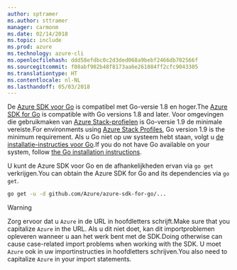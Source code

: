 ```yaml
---
author: sptramer
ms.author: sttramer
manager: carmonm
ms.date: 02/14/2018
ms.topic: include
ms.prod: azure
ms.technology: azure-cli
ms.openlocfilehash: ddd58efdbc0c2d3ded068a9bebf2466db702566f
ms.sourcegitcommit: f08abf902b48f8173aa6e261084ff2cfc9043305
ms.translationtype: HT
ms.contentlocale: nl-NL
ms.lasthandoff: 05/03/2018
---
```

<span data-ttu-id="030ff-101">De [Azure SDK voor Go](https://github.com/Azure/azure-sdk-for-go) is compatibel met Go-versie 1.8 en hoger.</span><span class="sxs-lookup"><span data-stu-id="030ff-101">The [Azure SDK for Go](https://github.com/Azure/azure-sdk-for-go) is compatible with Go versions 1.8 and later.</span></span> <span data-ttu-id="030ff-102">Voor omgevingen die gebruikmaken van [Azure Stack-profielen](https://docs.microsoft.com/en-us/azure/azure-stack/azure-stack-version-profiles) is Go-versie 1.9 de minimale vereiste.</span><span class="sxs-lookup"><span data-stu-id="030ff-102">For environments using [Azure Stack Profiles](https://docs.microsoft.com/en-us/azure/azure-stack/azure-stack-version-profiles), Go version 1.9 is the minimum requirement.</span></span>
<span data-ttu-id="030ff-103">Als u Go niet op uw systeem hebt staan, volgt u [de installatie-instructies voor Go](https://golang.org/doc/install).</span><span class="sxs-lookup"><span data-stu-id="030ff-103">If you do not have Go available on your system, follow [the Go installation instructions](https://golang.org/doc/install).</span></span>

<span data-ttu-id="030ff-104">U kunt de Azure SDK voor Go en de afhankelijkheden ervan via `go get` verkrijgen.</span><span class="sxs-lookup"><span data-stu-id="030ff-104">You can obtain the Azure SDK for Go and its dependencies via `go get`.</span></span>

```bash
go get -u -d github.com/Azure/azure-sdk-for-go/...
```

> [!WARNING]
> <span data-ttu-id="030ff-105">Zorg ervoor dat u `Azure` in de URL in hoofdletters schrijft.</span><span class="sxs-lookup"><span data-stu-id="030ff-105">Make sure that you capitalize `Azure` in the URL.</span></span> <span data-ttu-id="030ff-106">Als u dit niet doet, kan dit importproblemen opleveren wanneer u aan het werk bent met de SDK.</span><span class="sxs-lookup"><span data-stu-id="030ff-106">Doing otherwise can cause case-related import problems when working with the SDK.</span></span> <span data-ttu-id="030ff-107">U moet `Azure` ook in uw importinstructies in hoofdletters schrijven.</span><span class="sxs-lookup"><span data-stu-id="030ff-107">You also need to capitalize `Azure` in your import statements.</span></span>

